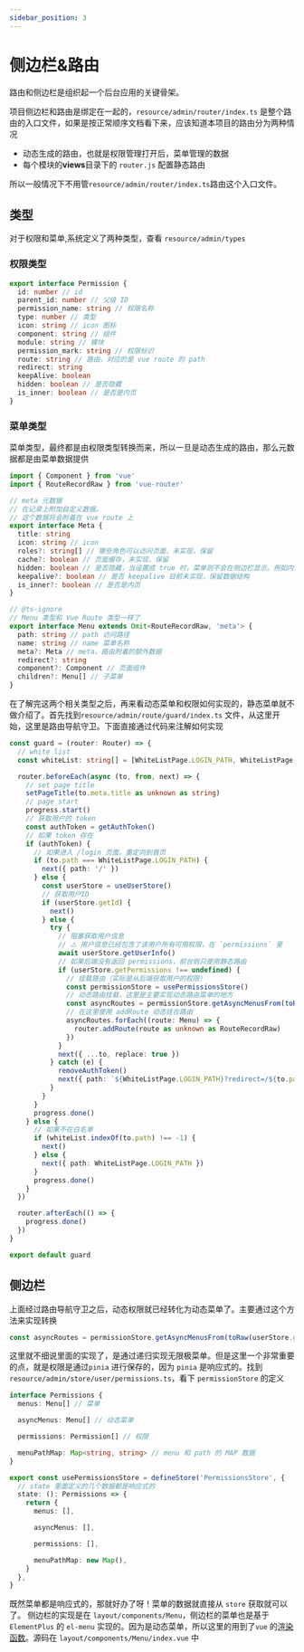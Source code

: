 ```yaml
---
sidebar_position: 3
---
```


# 侧边栏&路由
路由和侧边栏是组织起一个后台应用的关键骨架。

项目侧边栏和路由是绑定在一起的，`resource/admin/router/index.ts` 是整个路由的入口文件，如果是按正常顺序文档看下来，应该知道本项目的路由分为两种情况
- 动态生成的路由，也就是权限管理打开后，菜单管理的数据
- 每个模块的**views**目录下的 `router.js` 配置静态路由

所以一般情况下不用管`resource/admin/router/index.ts`路由这个入口文件。

## 类型
对于权限和菜单,系统定义了两种类型，查看 `resource/admin/types`
### 权限类型
```typescript
export interface Permission {
  id: number // id
  parent_id: number // 父级 ID
  permission_name: string // 权限名称
  type: number // 类型
  icon: string // icon 图标
  component: string // 组件
  module: string // 模块
  permission_mark: string // 权限标识
  route: string // 路由，对应的是 vue route 的 path
  redirect: string
  keepAlive: boolean
  hidden: boolean // 是否隐藏
  is_inner: boolean // 是否是内页
}
```
### 菜单类型
菜单类型，最终都是由权限类型转换而来，所以一旦是动态生成的路由，那么元数据都是由菜单数据提供
```typescript
import { Component } from 'vue'
import { RouteRecordRaw } from 'vue-router'

// meta 元数据
// 在记录上附加自定义数据。
// 这个数据将会附着在 vue route 上
export interface Meta {
  title: string
  icon: string // icon
  roles?: string[] // 哪些角色可以访问页面，未实现，保留
  cache?: boolean // 页面缓存，未实现，保留
  hidden: boolean // 是否隐藏，当设置成 true 时，菜单则不会在侧边栏显示。例如内页编辑页面啊，Login,页面 404 页面啊
  keepalive?: boolean // 是否 keepalive 目前未实现，保留数据结构
  is_inner?: boolean // 是否是内页
}

// @ts-ignore
// Menu 类型和 Vue Route 类型一样了
export interface Menu extends Omit<RouteRecordRaw, 'meta'> {
  path: string // path 访问路径
  name: string // name 菜单名称
  meta?: Meta // meta，路由附着的额外数据
  redirect?: string 
  component?: Component // 页面组件
  children?: Menu[] // 子菜单
}
```
在了解完这两个相关类型之后，再来看动态菜单和权限如何实现的，静态菜单就不做介绍了。首先找到`resource/admin/route/guard/index.ts` 文件，从这里开始，这里是路由导航守卫。下面直接通过代码来注解如何实现
```typescript
const guard = (router: Router) => {
  // white list
  const whiteList: string[] = [WhiteListPage.LOGIN_PATH, WhiteListPage.NOT_FOUND_PATH]

  router.beforeEach(async (to, from, next) => {
    // set page title
    setPageTitle(to.meta.title as unknown as string)
    // page start
    progress.start()
    // 获取用户的 token
    const authToken = getAuthToken()
    // 如果 token 存在
    if (authToken) {
      // 如果进入 /login 页面，重定向到首页
      if (to.path === WhiteListPage.LOGIN_PATH) {
        next({ path: '/' })
      } else {
        const userStore = useUserStore()
        // 获取用户ID
        if (userStore.getId) {
          next()
        } else {
          try {
            // 阻塞获取用户信息
            // ⚠️ 用户信息已经包含了该用户所有可用权限，在 `permissions` 里
            await userStore.getUserInfo()
            // 如果后端没有返回 permissions，前台则只使用静态路由
            if (userStore.getPermissions !== undefined) {
              // 挂载路由（实际是从后端获取用户的权限）
              const permissionStore = usePermissionsStore()
              // 动态路由挂载，这里是主要实现动态路由菜单的地方
              const asyncRoutes = permissionStore.getAsyncMenusFrom(toRaw(userStore.getPermissions))
              // 在这里使用 addRoute 动态挂在路由
              asyncRoutes.forEach((route: Menu) => {
                router.addRoute(route as unknown as RouteRecordRaw)
              })
            }
            next({ ...to, replace: true })
          } catch (e) {
            removeAuthToken()
            next({ path: `${WhiteListPage.LOGIN_PATH}?redirect=/${to.path}` })
          }
        }
      }
      progress.done()
    } else {
      // 如果不在白名单
      if (whiteList.indexOf(to.path) !== -1) {
        next()
      } else {
        next({ path: WhiteListPage.LOGIN_PATH })
      }
      progress.done()
    }
  })

  router.afterEach(() => {
    progress.done()
  })
}

export default guard
```
## 侧边栏
上面经过路由导航守卫之后，动态权限就已经转化为动态菜单了。主要通过这个方法来实现转换
```typescript
const asyncRoutes = permissionStore.getAsyncMenusFrom(toRaw(userStore.getPermissions))
```
这里就不细说里面的实现了，是通过递归实现无限极菜单。但是这里一个非常重要的点，就是权限是通过`pinia` 进行保存的，因为 `pinia` 是响应式的。找到 `resource/admin/store/user/permissions.ts`，看下 `permissionStore` 的定义
```typescript
interface Permissions {
  menus: Menu[] // 菜单

  asyncMenus: Menu[] // 动态菜单

  permissions: Permission[] // 权限

  menuPathMap: Map<string, string> // menu 和 path 的 MAP 数据
}

export const usePermissionsStore = defineStore('PermissionsStore', {
  // state 里面定义的几个数据都是响应式的  
  state: (): Permissions => {
    return {
      menus: [],

      asyncMenus: [],

      permissions: [],

      menuPathMap: new Map(),
    }
  },
}
```
既然菜单都是响应式的，那就好办了呀！菜单的数据就直接从 `store` 获取就可以了。
侧边栏的实现是在 `layout/components/Menu`，侧边栏的菜单也是基于`ElementPlus` 的
`el-menu` 实现的。因为是动态菜单，所以这里的用到了`vue` 的[渲染函数](https://cn.vuejs.org/guide/extras/render-function.html#creating-vnodes)。源码在 `layout/components/Menu/index.vue` 中